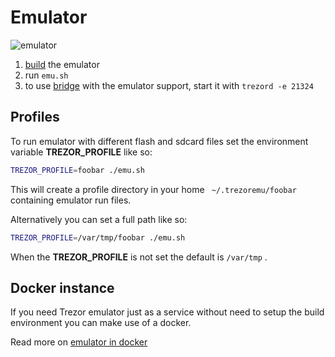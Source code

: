 # Emulator

![emulator](emulator.jpg)

1. [build](build.md) the emulator
2. run `emu.sh`
3. to use [bridge](https://github.com/trezor/trezord-go) with the emulator support, start it with `trezord -e 21324`

## Profiles

To run emulator with different flash and sdcard files set the environment
variable **TREZOR_PROFILE** like so:

```sh
TREZOR_PROFILE=foobar ./emu.sh
```

This will create a profile directory in your home ``` ~/.trezoremu/foobar```
containing emulator run files.

Alternatively you can set a full path like so:

```sh
TREZOR_PROFILE=/var/tmp/foobar ./emu.sh
```

When the **TREZOR_PROFILE** is not set the default is ```/var/tmp``` .


## Docker instance

If you need Trezor emulator just as a service without need to setup the build environment you can make use of a docker.

Read more on [emulator in docker](../docker/emulator/README.md)

